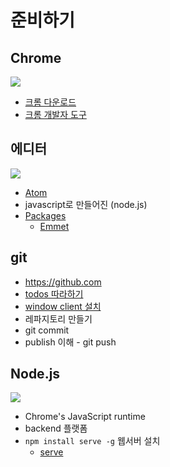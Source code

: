 # 준비하기

## Chrome

![](http://i.imgur.com/bYSHUdx.png)

* [크롬 다운로드](https://www.google.com/chrome?hl=ko)
* [크롬 개발자 도구](https://developers.google.com/chrome-developer-tools)

## 에디터

![](http://i.imgur.com/2up0CSR.png)

* [Atom](https://atom.io/)
* javascript로 만들어진 (node.js)
* [Packages](https://atom.io/packages)
	* [Emmet](https://atom.io/packages/emmet)

## git

* https://github.com
* [todos 따라하기](https://github.com/niceaji/frontend-todos)
* [window client 설치](https://windows.github.com/)
* 레파지토리 만들기
* git commit
* publish 이해 - git push


## Node.js

![](http://i.imgur.com/oGxW6qq.png)

* Chrome's JavaScript runtime
* backend 플랫폼
* `npm install serve -g`  웹서버 설치
	* [serve](https://github.com/tj/serve)
